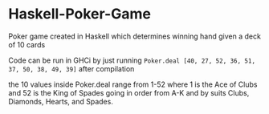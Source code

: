# Haskell-Poker-Game
Poker game created in Haskell which determines winning hand given a deck of 10 cards

Code can be run in GHCi by just running `Poker.deal [40, 27, 52, 36, 51, 37, 50, 38, 49, 39]` after compilation

the 10 values inside Poker.deal range from 1-52 where 1 is the Ace of Clubs and 52 is the King of Spades going in order from A-K and by suits Clubs, Diamonds, Hearts, and Spades.
